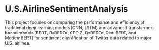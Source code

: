 # U.S.AirlineSentimentAnalysis
This project focuses on comparing the performance and efficiency of traditional deep learning models (CNN, LSTM) and advanced transformer-based models (BERT, RoBERTa, GPT-2, DeBERTa, DistilBERT, and ModernBERT) for sentiment classification of Twitter data related to major U.S. airlines.
